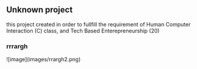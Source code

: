<h2>Unknown project</h2>
<p>this project created in order to fullfill the requirement of Human Computer Interaction (C) class, and Tech Based Enterepreneurship (20)<p>

<h3>rrrargh</h3>
![image](images/rrargh2.png)
